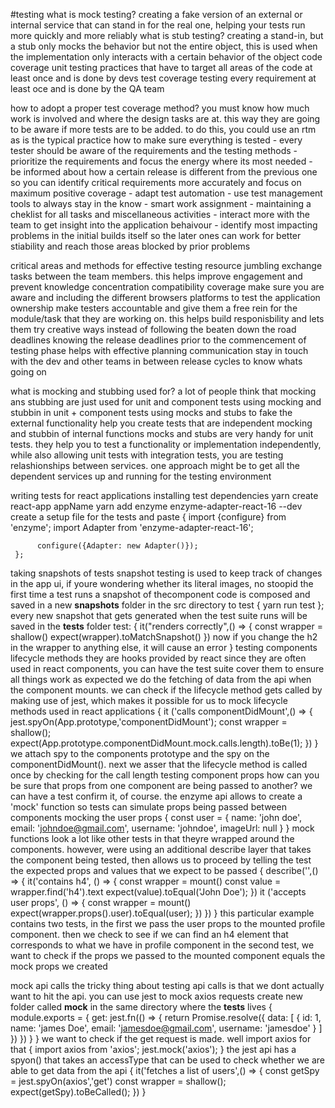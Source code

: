 #testing 
what is mock testing? 
     creating a fake version of an external or internal service that can stand in for the real one, helping your tests run more quickly and more reliably
what is stub testing?
     creating a stand-in, but a stub only mocks the behavior but not the entire object, this is used when the implementation only interacts with a certain behavior of the object 
code coverage 
     unit testing practices that have to target all areas of the code at least once and is done by devs 
test coverage 
     testing every requirement at least oce and is done by the QA team 

how to adopt a proper test coverage method?
     you must know how much work is involved and where the design tasks are at. this way they are going to be aware if more tests are to be added. to do this, you could use an rtm as is the typical practice 
how to make sure everything is tested 
     - every tester should be aware of the requirements and the testing methods 
     - prioritize the requirements and focus the energy where its most needed 
     - be informed about how a certain release is different from the previous one so you can identify critical requirements more accurately and focus on maximum positive coverage 
     - adapt test automation 
     - use test management tools to always stay in the know 
     - smart work assignment 
     - maintaining a cheklist for all tasks and miscellaneous activities 
     - interact more with the team to get insight into the application behaivour
     - identify most impacting problems in the initial builds itself so the later ones can work for better stiability and reach those areas blocked by prior problems 

critical areas and methods for effective testing 
     resource jumbling 
          exchange tasks between the team members. this helps improve engagement and prevent knowledge concentration 
     compatibility coverage 
          make sure you are aware and including the different browsers platforms to test the application 
     ownership 
          make testers accountable and give them a free rein for the module/task that they are working on. this helps build responisbility and lets them try creative ways instead of following the beaten down the road 
     deadlines
          knowing the release deadlines prior to the commencement of testing phase helps with effective planning 
     communication
          stay in touch with the dev and other teams in between release cycles to know whats going on
          
what is mocking and stubbing used for? 
     a lot of people think that mocking ans stubbing are just used for unit and component tests
using mocking and stubbin in unit + component tests 
     using mocks and stubs to fake the external functionality help you create tests that are independent
mocking and stubbin of internal functions 
     mocks and stubs are very handy for unit tests. they help you to test a functionality or implementation independently, while also allowing unit tests
with integration tests, you are testing relashionships between services. one approach might be to get all the dependent services up and running for the testing environment

writing tests for react applications 
     installing test dependencies 
          yarn create react-app appName
          yarn add enzyme enzyme-adapter-react-16 --dev 
     create a setup file for the tests and paste {
          import {configure} from 'enzyme';
          import Adapter from 'enzyme-adapter-react-16';
          
          configure({Adapter: new Adapter()});
     };
taking snapshots of tests
     snapshot testing is used to keep track of changes in the app ui, if youre wondering whether its literal images, no stoopid 
     the first time a test runs a snapshot of thecomponent code is composed and saved in a new __snapshots__ folder in the src directory 
     to test 
     {
          yarn run test 
     };
     every new snapshot that gets generated when the test suite runs will be saved in the __tests__ folder 
     test: {
          it("renders correctly",() => {
               const wrapper = shallow(<App />)
               expect(wrapper).toMatchSnapshot()
          })
          now if you change the h2 in the wrapper to anything else, it will cause an error
     }
testing components lifecycle methods 
     they are hooks provided by react 
     since they are often used in react components, you can have the test suite cover them to ensure all things work as expected 
     we do the fetching of data from the api when the component mounts. we can check if the lifecycle method gets called by making use of jest, which makes it possible for us to mock lifecycle methods used in react applications 
     {
          it ('calls componentDidMount',() => {
               jest.spyOn(App.prototype,'componentDidMount');
               const wrapper = shallow(<App />);
               expect(App.prototype.componentDidMount.mock.calls.length).toBe(1);
          })
     }
     we attach spy to the components prototype and the spy on the componentDidMount(). next we asser that the lifecycle method is called once by checking for the call length
testing component props 
     how can you be sure that props from one component are being passed to another? we can have a test confirm it, of course. the enzyme api allows to create a 'mock' function so tests can simulate props being passed between components 
     mocking the user props {
          const user = {
               name: 'john doe',
               email: 'johndoe@gmail.com',
               username: 'johndoe',
               imageUrl: null
          }
     }
     mock functions look a lot like other tests in that theyre wrapped around the components. however, were using an additional describe layer that takes the component being tested, then allows us to proceed by telling the test the expected props and values that we expect to be passed 
     {
          describe('<Profile />',() => {
               it('contains h4', () => {
                    const wrapper = mount(<Profile user={user} />)
                    const value = wrapper.find('h4').text
                    expect(value).toEqual('John Doe');
               })
               it ('accepts user props', () => {
                    const wrapper = mount(<Profile user={user} />)
                    expect(wrapper.props().user).toEqual(user);
               })
          })
     }
     this particular example contains two tests, in the first we pass the user props to the mounted profile component. then we check to see if we can find an h4 element that corresponds to what we have in profile component 
     in the second test, we want to check if the props we passed to the mounted component equals the mock props we created 

mock api calls 
     the tricky thing about testing api calls is that we dont actually want to hit the api. you can use jest to mock axios requests
     create new folder called __mock__ in the same directory where the __tests__ lives 
          {
               module.exports = {
                    get: jest.fn(() => {
                         return Promise.resolve({
                              data: [
                                   {
                                        id: 1,
                                        name: 'james Doe',
                                        email: 'jamesdoe@gmail.com',
                                        username: 'jamesdoe'
                                   }
                              ]
                         })
                    })
               }
          }
          we want to check if the get request is made. well import axios for that 
               {
                    import axios from 'axios';
                    jest.mock('axios');
               }
          the jest api has a spyon() that takes an accessType that can be used to check whether we are able to get data from the api
          {
               it('fetches a list of users',() => {
                    const getSpy = jest.spyOn(axios','get')
                    const wrapper = shallow(<App />);
                    expect(getSpy).toBeCalled();
               })
          }

